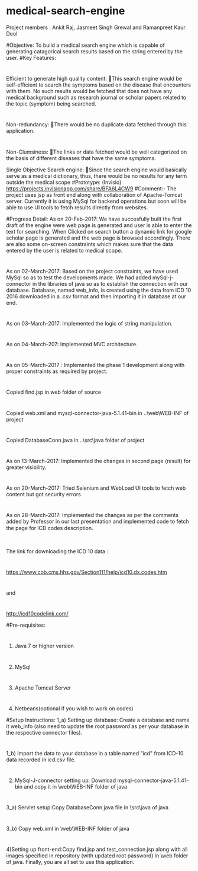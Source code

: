 # medical-search-engine

Project members :
Ankit Raj, Jasmeet Singh Grewal and Ramanpreet Kaur Deol

#Objective:
To build a medical search engine which is capable of generating
catagorical search results based on the string entered by the user.
#Key Features:
#
Efficient to generate high quality content: This search engine would be self-efficient to search the symptoms based on the disease that encounters with them. No such results would be fetched that does not have any medical background such as research journal or scholar papers related to the topic (symptom) being searched.
#
Non-redundancy: There would be no duplicate data fetched through this application.
#
Non-Clumsiness: The links or data fetched would be well categorized on the basis of different diseases that have the same symptoms.

Single Objective Search engine: Since the search engine would basically serve as a medical dictionary, thus, there would be no results for any term outside the medical scope
#Prototype: (Invisio)
https://projects.invisionapp.com/share/BFA6L4CW9
#Comment:- 
The project uses jsp as front end along with collaboration of Apache-Tomcat server.
Currently it is using MySql for backend operations 
but soon will be able to use UI tools to fetch results directly from websites.
 
#Progress Detail:
 As on 20-Feb-2017:
We have succesfully built the first draft of the engine were web page is generated and user is able to enter the text for searching.
When Clicked on search button a dynamic link for google scholar  page is generated and
the web page is browsed accordingly.
There are also some on-screen constraints which makes sure that the data entered by the user is related to medical scope.
#
As on 02-March-2017: Based on the project constraints, we have used MySql so as to test the developments made.
We had added mySql-j-connector in the libraries of java so as to establish the connection with our database.
Database, named web_info, is created using the data from ICD 10 2016 downloaded in a .csv format and then importing it in database at our end. 
#
As on 03-March-2017: Implemented the logic of string manipulation.
#
As on 04-March-207: Implemented MVC architecture.
#
As on 05-March-2017 : Implemented the phase 1 development along with proper constraints as required by project.
#
Copied find.jsp in web folder of source
#
Copied web.xml and mysql-connector-java-5.1.41-bin in ..\web\WEB-INF of project
#
Copied DatabaseConn.java in ..\src\java folder of project
#
As on 13-March-2017: Implemented the changes in second page (result) for greater visibility.
#
As on 20-March-2017: Tried Selenium and WebLoad UI tools to fetch web content but got security errors.
#
As on 28-March-2017: Implemented the changes as per the comments added by Professor in our last presentation and implemented code to fetch the page for ICD codes description.
#
The link for downloading the ICD 10 data :
#
https://www.cob.cms.hhs.gov/Section111/help/icd10.dx.codes.htm
#
and 
#
http://icd10codelink.com/

#Pre-requisites:
#
1) Java 7 or higher version
#
2) MySql
#
3) Apache Tomcat Server
#
4) Netbeans(optional if you wish to work on codes)


#Setup Instructions:
1_a) Setting up database: Create a database and name it web_info (also need to update the root password as per your database in the respective connector files).
#
1_b) Import the data to your database in a table named "icd" from ICD-10 data recorded in icd.csv file.
#
2) MySql-J-connector setting up: Download mysql-connector-java-5.1.41-bin and copy it in \web\WEB-INF folder of java
#
3_a) Servlet setup:Copy DatabaseConn.java file in \src\java of java
#
3_b) Copy web.xml in \web\WEB-INF folder of java
#
4)Setting up front-end:Copy find.jsp and test_connection.jsp along with all images specified in repository (with updated root password) in \web folder of java. Finally, you are all set to use this application.
